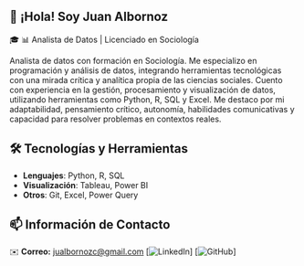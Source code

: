 ## 👋 ¡Hola! Soy Juan Albornoz

🎓 📊 Analista de Datos | Licenciado en Sociología

Analista de datos con formación en Sociología. Me especializo en programación y análisis de datos, integrando herramientas tecnológicas con una mirada crítica y analítica propia de las ciencias sociales. Cuento con experiencia en la gestión, procesamiento y visualización de datos, utilizando herramientas como Python, R, SQL y Excel. Me destaco por mi adaptabilidad, pensamiento crítico, autonomía, habilidades comunicativas y capacidad para resolver problemas en contextos reales.

## 🛠 Tecnologías y Herramientas
- **Lenguajes**: Python, R, SQL  
- **Visualización**: Tableau, Power BI  
- **Otros**: Git, Excel, Power Query

## 📫 Información de Contacto
✉️ **Correo:** jualbornozc@gmail.com
[![LinkedIn](https://img.shields.io/badge/LinkedIn-JuanAlbornoz-blue)]
[![GitHub](https://img.shields.io/badge/GitHub-Portafolio-black)]
